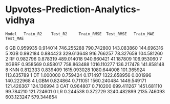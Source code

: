 # Upvotes-Prediction-Analytics-vidhya





	Model 	Train_R2 	Test_R2 	Train_RMSE 	Test_RMSE 	Train_MAE 	Test_MAE
6 	GB 	    0.959935 	0.914014 	746.255288 	790.742800 	143.083860 	144.696316
5 	XGB 	0.992184 	0.884423 	329.613648 	916.766257 	78.327659 	104.581260
2 	RF 	    0.982796 	0.878319 	489.014018 	940.660421 	41.187809 	106.953060
7 	XGBRF 	0.958569 	0.858017 	758.863488 	1016.110277 136.217478 	141.858148
8 	KNN 	0.812333 	0.839409 	1615.093028 1080.644008 101.365924 	113.635789
1 	DT 	    1.000000 	0.759424 	0.171497 	1322.658956 0.001996 	140.222968
4 	LGBM 	0.824864 	0.711051 	1560.240484 1449.549171 121.426367 	124.136994
3 	CAT 	0.964807 	0.710200 	699.411267 	1451.681110 99.784210 	121.724601
0 	LR 	    0.244538 	0.372729 	3240.482899 2135.746093 603.123247 	579.344854
